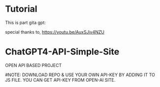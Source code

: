 # Tutorial
This is part gita gpt: 


special thanks to,
https://youtu.be/AuxSJiv4NZU

# ChatGPT4-API-Simple-Site
OPEN API BASED PROJECT

#NOTE: DOWNLOAD REPO & USE YOUR OWN API-KEY BY ADDING IT TO JS FILE.
YOU CAN GET API-KEY FROM OPEN-AI SITE.
